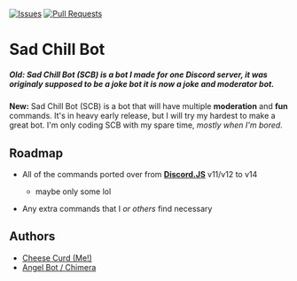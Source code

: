 [![Issues](https://img.shields.io/github/issues/cheese-curd/sad-chill-bot?color=FF0098)](https://www.github.com/cheese-curd/sad-chill-bot/issues)
[![Pull Requests](https://img.shields.io/github/issues-pr/cheese-curd/sad-chill-bot?color=FF0098)](https://github.com/cheese-curd/sad-chill-bot/pulls)
# Sad Chill Bot

##### **Old:** *Sad Chill Bot (SCB) is a bot I made for one Discord server, it was originaly supposed to be a joke bot it is now a joke and moderator bot.*

**New:** Sad Chill Bot (SCB) is a bot that will have multiple **moderation** and **fun** commands. It's in heavy early release, but I will try my hardest to make a great bot. I'm only coding SCB with my spare time, *mostly when I'm bored*.


## Roadmap

- All of the commands ported over from [**Discord.JS**](https://discord.js.org) v11/v12 to v14
  - maybe only some lol

- Any extra commands that I *or others* find necessary
## Authors

- [Cheese Curd (Me!)](https://www.github.com/cheese-curd)
- [Angel Bot / Chimera](https://www.github.com/angeldtf)


